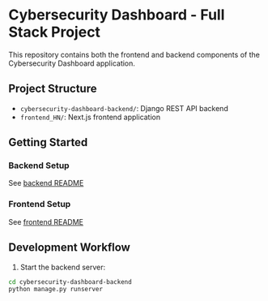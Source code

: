 # Cybersecurity Dashboard - Full Stack Project

This repository contains both the frontend and backend components of the Cybersecurity Dashboard application.

## Project Structure

- `cybersecurity-dashboard-backend/`: Django REST API backend
- `frontend_HN/`: Next.js frontend application

## Getting Started

### Backend Setup
See [backend README](cybersecurity-dashboard-backend/README.md)

### Frontend Setup
See [frontend README](frontend_HN/README.md)

## Development Workflow

1. Start the backend server:
```bash
cd cybersecurity-dashboard-backend
python manage.py runserver